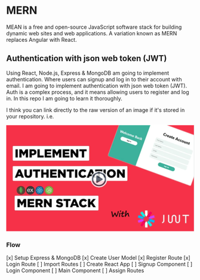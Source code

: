 # MERN 

MEAN is a free and open-source JavaScript software stack for building dynamic web sites and web applications. A variation known as MERN replaces Angular with React.

## Authentication with json web token (JWT)

Using React, Node.js, Express & MongoDB am going to implement authentication. Where users can signup and log in to their account with email. I am going to implement authentication with json web token (JWT). Auth is a complex process, and it means allowing users to register and log in. In this repo I am going to learn it thoroughly.

I think you can link directly to the raw version of an image if it's stored in your repository. i.e.

![alt text](https://github.com/BrianNyaberi/MERN/blob/main/mern.png?raw=true)

### Flow
[x]  Setup Express & MongoDB
[x]  Create User Model
[x]  Register Route
[x]  Login Route
[ ]  Import Routes
[ ]  Create React App
[ ]  Signup Component
[ ]  Login Component
[ ]  Main Component
[ ]  Assign Routes